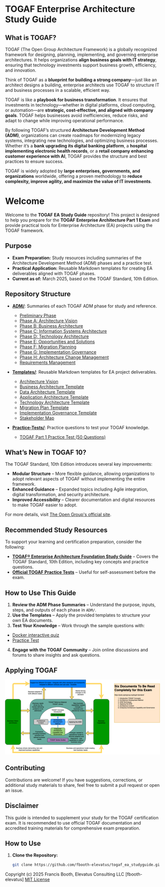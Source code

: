 # TOGAF Enterprise Architecture Study Guide

## **What is TOGAF?**

TOGAF (The Open Group Architecture Framework) is a globally recognized framework for designing, planning, implementing, and governing enterprise architectures. It helps organizations **align business goals with IT strategy**, ensuring that technology investments support business growth, efficiency, and innovation.

Think of TOGAF as a **blueprint for building a strong company**—just like an architect designs a building, enterprise architects use TOGAF to structure IT and business processes in a scalable, efficient way.

TOGAF is like a **playbook for business transformation**. It ensures that investments in technology—whether in digital platforms, cloud computing, or automation—are **strategic, cost-effective, and aligned with company goals**. TOGAF helps businesses avoid inefficiencies, reduce risks, and adapt to change while improving operational performance.

By following TOGAF’s structured **Architecture Development Method (ADM)**, organizations can create roadmaps for modernizing legacy systems, integrating new technologies, and optimizing business processes. Whether it’s a **bank upgrading its digital banking platform**, a **hospital implementing electronic health records**, or a **retail company enhancing customer experience with AI**, TOGAF provides the structure and best practices to ensure success.

TOGAF is widely adopted by **large enterprises, governments, and organizations** worldwide, offering a proven methodology to **reduce complexity, improve agility, and maximize the value of IT investments**.

# Welcome

Welcome to the **TOGAF EA Study Guide** repository! This project is designed to help you prepare for the **TOGAF Enterprise Architecture Part 1 Exam** and provide practical tools for Enterprise Architecture (EA) projects using the TOGAF framework.

## Purpose
- **Exam Preparation:** Study resources including summaries of the Architecture Development Method (ADM) phases and a practice test.
- **Practical Application:** Reusable Markdown templates for creating EA deliverables aligned with TOGAF phases.
- **Current as of:** March 2025, based on the TOGAF Standard, 10th Edition.

## Repository Structure
- **[ADM/](ADM/README.md)**: Summaries of each TOGAF ADM phase for study and reference.
  - [Preliminary Phase](ADM/Preliminary.md)
  - [Phase A: Architecture Vision](ADM/Phase-A_Architecture-Vision.md)
  - [Phase B: Business Architecture](ADM/Phase-B_Business-Vision.md)
  - [Phase C: Information Systems Architecture](ADM/Phase-C_Information-Systems-Architecture.md)
  - [Phase D: Technology Architecture](ADM/Phase-D_Technology-Architecture.md)
  - [Phase E: Opportunities and Solutions](ADM/Phase-E_Opportunities-and-Solutions.md)
  - [Phase F: Migration Planning](ADM/Phase-F_Migration-Planning.md)
  - [Phase G: Implementation Governance](ADM/Phase-G_Implementation-Governance.md)
  - [Phase H: Architecture Change Management](ADM/Phase-H_Architecture-Change-Management.md)
  - [Requirements Management](ADM/Requirements-Management.md)

- **[Templates/](Templates/)**: Reusable Markdown templates for EA project deliverables.
  - [Architecture Vision](Templates/Architecture-Vision.md)
  - [Business Architecture Template](Templates/Business-Architecture-Template.md)
  - [Data Architecture Template](Templates/Data-Architecture-Template.md)
  - [Application Architecture Template](Templates/Application-Architecture-Template.md)
  - [Technology Architecture Template](Templates/Technology-Architecture-Template.md)
  - [Migration Plan Template](Templates/Migration-Plan-Template.md)
  - [Implementation Governance Template](Templates/Implementation-Governance.md)
  - [Stakeholder Map](Templates/Stakeholder-Map.md)

- **[Practice-Tests/](Practice-Tests/)**: Practice questions to test your TOGAF knowledge.
  - [TOGAF Part 1 Practice Test (50 Questions)](Practice-Tests/TOGAF-Part1-Practice-Test.md)

## What’s New in TOGAF 10?

The TOGAF Standard, 10th Edition introduces several key improvements:

- **Modular Structure** – More flexible guidance, allowing organizations to adopt relevant aspects of TOGAF without implementing the entire framework.
- **Enhanced Guidance** – Expanded topics including Agile integration, digital transformation, and security architecture.
- **Improved Accessibility** – Clearer documentation and digital resources to make TOGAF easier to adopt.

For more details, visit [The Open Group's official site](https://www.opengroup.org/togaf/new-version).

## Recommended Study Resources

To support your learning and certification preparation, consider the following:

- **[TOGAF® Enterprise Architecture Foundation Study Guide](https://www.amazon.com/TOGAF%C2%AE-Enterprise-Architecture-Foundation-Study/dp/940181015X/)** – Covers the TOGAF Standard, 10th Edition, including key concepts and practice questions.
- **[Official TOGAF Practice Tests](https://www.opengroup.org/certifications/study-guides-and-practice-test)** – Useful for self-assessment before the exam.

## How to Use This Guide

1. **Review the ADM Phase Summaries** – Understand the purpose, inputs, steps, and outputs of each phase in `ADM/`.
2. **Use the Templates** – Apply the provided templates to structure your own EA documents.
3. **Test Your Knowledge** – Work through the sample questions with:
 * [Docker interactive quiz](./Practice-Tests/README.md) 
 * [Practice Test](./Practice-Tests/Practice-Test-1.md)
4. **Engage with the TOGAF Community** – Join online discussions and forums to share insights and ask questions.

## Applying TOGAF 

![TOGAF Applied](./images/TOGAF-TOGAF.drawio.png)

## Contributing

Contributions are welcome! If you have suggestions, corrections, or additional study materials to share, feel free to submit a pull request or open an issue.

## Disclaimer

This guide is intended to supplement your study for the TOGAF certification exam. It is recommended to use official TOGAF documentation and accredited training materials for comprehensive exam preparation.

## How to Use
1. **Clone the Repository:** 
   ```bash
   git clone https://github.com/fbooth-elevatus/togaf_ea_studyguide.git
   
Copyright (c) 2025 Francis Booth, Elevatus Consulting LLC [fbooth-elevatus]
[MIT License](LICENSE)